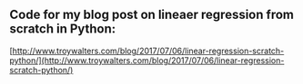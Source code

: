 ## Code for my blog post on lineaer regression from scratch in Python:

[http://www.troywalters.com/blog/2017/07/06/linear-regression-scratch-python/](http://www.troywalters.com/blog/2017/07/06/linear-regression-scratch-python/)